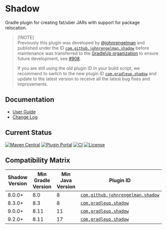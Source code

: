 # Shadow

Gradle plugin for creating fat/uber JARs with support for package relocation.

> [!NOTE]\
> Previously this plugin was developed by [@johnrengelman](https://github.com/johnrengelman) and published under the
> ID [`com.github.johnrengelman.shadow`][johnrengelman's]
> before maintenance was transferred to the [GradleUp organization](https://github.com/GradleUp) to ensure future
> development, see [#908](https://github.com/GradleUp/shadow/issues/908).
>
> If you are still using the old plugin ID in your build script, we recommend to switch to the new plugin ID [
`com.gradleup.shadow`][gradleup's]
> and update to the latest version to receive all the latest bug fixes and improvements.

## Documentation

- [User Guide](https://gradleup.com/shadow/)
- [Change Log](docs/changes/README.md)

## Current Status

[![Maven Central](https://img.shields.io/maven-central/v/com.gradleup.shadow/shadow-gradle-plugin)](https://central.sonatype.com/artifact/com.gradleup.shadow/shadow-gradle-plugin)
[![Plugin Portal](https://img.shields.io/gradle-plugin-portal/v/com.gradleup.shadow)](https://plugins.gradle.org/plugin/com.gradleup.shadow)
[![CI](https://github.com/GradleUp/shadow/actions/workflows/build.yml/badge.svg?branch=main&event=push)](https://github.com/GradleUp/shadow/actions/workflows/build.yml?query=branch:main+event:push)
[![License](https://img.shields.io/github/license/GradleUp/shadow.svg)](LICENSE)

## Compatibility Matrix

| Shadow Version | Min Gradle Version | Min Java Version | Plugin ID                                            |
|----------------|--------------------|------------------|------------------------------------------------------|
| 8.0.0+         | 8.0                | 8                | [`com.github.johnrengelman.shadow`][johnrengelman's] |
| 8.3.0+         | 8.3                | 8                | [`com.gradleup.shadow`][gradleup's]                  |
| 9.0.0+         | 8.11               | 11               | [`com.gradleup.shadow`][gradleup's]                  |
| 9.2.0+         | 8.11               | 17               | [`com.gradleup.shadow`][gradleup's]                  |



[johnrengelman's]: https://plugins.gradle.org/plugin/com.github.johnrengelman.shadow
[gradleup's]: https://plugins.gradle.org/plugin/com.gradleup.shadow
